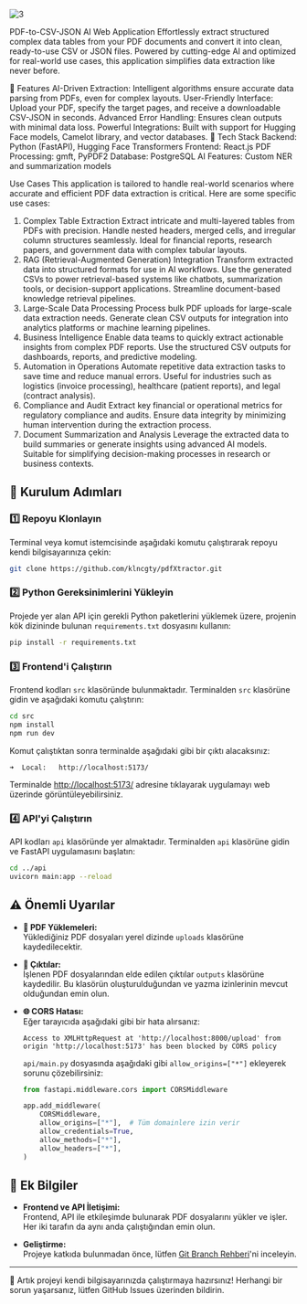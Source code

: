  ![3](https://github.com/user-attachments/assets/40803f67-fc2d-4b14-bdf3-f98b73472cf6)



PDF-to-CSV-JSON AI Web Application
Effortlessly extract structured complex data tables from your PDF documents and convert it into clean, ready-to-use CSV or JSON files. Powered by cutting-edge AI and optimized for real-world use cases, this application simplifies data extraction like never before.

🚀 Features
AI-Driven Extraction: Intelligent algorithms ensure accurate data parsing from PDFs, even for complex layouts.
User-Friendly Interface: Upload your PDF, specify the target pages, and receive a downloadable CSV-JSON in seconds.
Advanced Error Handling: Ensures clean outputs with minimal data loss.
Powerful Integrations: Built with support for Hugging Face models, Camelot library, and vector databases.
🔧 Tech Stack
Backend: Python (FastAPI), Hugging Face Transformers
Frontend: React.js
PDF Processing: gmft, PyPDF2
Database: PostgreSQL
AI Features: Custom NER and summarization models


Use Cases
This application is tailored to handle real-world scenarios where accurate and efficient PDF data extraction is critical. Here are some specific use cases:

1. Complex Table Extraction
Extract intricate and multi-layered tables from PDFs with precision.
Handle nested headers, merged cells, and irregular column structures seamlessly.
Ideal for financial reports, research papers, and government data with complex tabular layouts.
2. RAG (Retrieval-Augmented Generation) Integration
Transform extracted data into structured formats for use in AI workflows.
Use the generated CSVs to power retrieval-based systems like chatbots, summarization tools, or decision-support applications.
Streamline document-based knowledge retrieval pipelines.
3. Large-Scale Data Processing
Process bulk PDF uploads for large-scale data extraction needs.
Generate clean CSV outputs for integration into analytics platforms or machine learning pipelines.
4. Business Intelligence
Enable data teams to quickly extract actionable insights from complex PDF reports.
Use the structured CSV outputs for dashboards, reports, and predictive modeling.
5. Automation in Operations
Automate repetitive data extraction tasks to save time and reduce manual errors.
Useful for industries such as logistics (invoice processing), healthcare (patient reports), and legal (contract analysis).
6. Compliance and Audit
Extract key financial or operational metrics for regulatory compliance and audits.
Ensure data integrity by minimizing human intervention during the extraction process.
7. Document Summarization and Analysis
Leverage the extracted data to build summaries or generate insights using advanced AI models.
Suitable for simplifying decision-making processes in research or business contexts.


## 🚀 Kurulum Adımları

### 1️⃣ Repoyu Klonlayın

Terminal veya komut istemcisinde aşağıdaki komutu çalıştırarak repoyu kendi bilgisayarınıza çekin:

```bash
git clone https://github.com/klncgty/pdfXtractor.git
```

### 2️⃣ Python Gereksinimlerini Yükleyin

Projede yer alan API için gerekli Python paketlerini yüklemek üzere, projenin kök dizininde bulunan `requirements.txt` dosyasını kullanın:

```bash
pip install -r requirements.txt
```

### 3️⃣ Frontend'i Çalıştırın

Frontend kodları `src` klasöründe bulunmaktadır. Terminalden `src` klasörüne gidin ve aşağıdaki komutu çalıştırın:

```bash
cd src
npm install
npm run dev
```

Komut çalıştıktan sonra terminalde aşağıdaki gibi bir çıktı alacaksınız:

```
➜  Local:   http://localhost:5173/
```

Terminalde [http://localhost:5173/](http://localhost:5173/) adresine tıklayarak uygulamayı web üzerinde görüntüleyebilirsiniz.

### 4️⃣ API'yi Çalıştırın

API kodları `api` klasöründe yer almaktadır. Terminalden `api` klasörüne gidin ve FastAPI uygulamasını başlatın:

```bash
cd ../api
uvicorn main:app --reload
```

## ⚠️ Önemli Uyarılar

- **📂 PDF Yüklemeleri:**  
  Yüklediğiniz PDF dosyaları yerel dizinde `uploads` klasörüne kaydedilecektir.

- **📁 Çıktılar:**  
  İşlenen PDF dosyalarından elde edilen çıktılar `outputs` klasörüne kaydedilir. Bu klasörün oluşturulduğundan ve yazma izinlerinin mevcut olduğundan emin olun.

- **🌐 CORS Hatası:**  
  Eğer tarayıcıda aşağıdaki gibi bir hata alırsanız:

  ```
  Access to XMLHttpRequest at 'http://localhost:8000/upload' from origin 'http://localhost:5173' has been blocked by CORS policy
  ```

  `api/main.py` dosyasında aşağıdaki gibi `allow_origins=["*"]` ekleyerek sorunu çözebilirsiniz:

  ```python
  from fastapi.middleware.cors import CORSMiddleware

  app.add_middleware(
      CORSMiddleware,
      allow_origins=["*"],  # Tüm domainlere izin verir
      allow_credentials=True,
      allow_methods=["*"],
      allow_headers=["*"],
  )
  ```

## 📌 Ek Bilgiler

- **Frontend ve API İletişimi:**  
  Frontend, API ile etkileşimde bulunarak PDF dosyalarını yükler ve işler. Her iki tarafın da aynı anda çalıştığından emin olun.

- **Geliştirme:**  
  Projeye katkıda bulunmadan önce, lütfen [Git Branch Rehberi](https://www.atlassian.com/git/tutorials/using-branches)'ni inceleyin.

---

🎉 Artık projeyi kendi bilgisayarınızda çalıştırmaya hazırsınız! Herhangi bir sorun yaşarsanız, lütfen GitHub Issues üzerinden bildirin.


